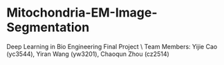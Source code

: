 # Mitochondria-EM-Image-Segmentation
Deep Learning in Bio Engineering Final Project \\
Team Members: Yijie Cao (yc3544), Yiran Wang (yw3201), Chaoqun Zhou (cz2514)
